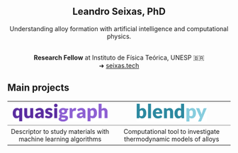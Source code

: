 <div align="center">

## **Leandro Seixas, PhD**

Understanding alloy formation with artificial intelligence and computational physics.

<br>
<b>Research Fellow</b> at Instituto de Física Teórica, UNESP 🇧🇷
<br>
➜ <a href="https://seixas.tech/">seixas.tech</a>
</div>

## Main projects

<div align="center">
  <table style="border-collapse: collapse;">
    <tr style="border-bottom: 1px solid #888888;">
      <td style="padding: 5px; text-align: center;">
        <a href="https://github.com/leseixas/quasigraph">
          <img src="https://raw.githubusercontent.com/leseixas/quasigraph/refs/heads/main/resources/logo.png" alt="quasigraph" height="40px">
        </a>
      </td>
      <td style="padding: 5px; text-align: center;">
        <a href="https://github.com/leseixas/blendpy">
          <img src="https://raw.githubusercontent.com/leseixas/blendpy/refs/heads/main/logo.png" alt="blendpy" height="40px">
        </a>
      </td>
    </tr>
    <tr>
      <td style="padding: 5px; text-align: center;">
        Descriptor to study materials with machine learning algorithms
      </td>
      <td style="padding: 5px; text-align: center;">
        Computational tool to investigate thermodynamic models of alloys
      </td>
    </tr>
  </table>
</div>

